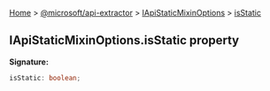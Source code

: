 [Home](./index) &gt; [@microsoft/api-extractor](./api-extractor.md) &gt; [IApiStaticMixinOptions](./api-extractor.iapistaticmixinoptions.md) &gt; [isStatic](./api-extractor.iapistaticmixinoptions.isstatic.md)

## IApiStaticMixinOptions.isStatic property

<b>Signature:</b>

```typescript
isStatic: boolean;
```
